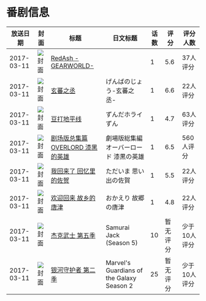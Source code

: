 # 番剧信息

|放送日期|封面|标题|日文标题|话数|评分|评分人数|
|---|---|---|---|---|---|---|
|2017-03-11|![封面](https://lain.bgm.tv/pic/cover/c/4e/44/184316_XcnTB.jpg)|[RedAsh -GEARWORLD-](https://bangumi.tv/subject/184316)||1|5.6|37人评分|
|2017-03-11|![封面](https://lain.bgm.tv/pic/cover/c/42/ff/184317_V117f.jpg)|[玄蕃之丞](https://bangumi.tv/subject/184317)|げんばのじょう-玄蕃之丞-|1|6.6|22人评分|
|2017-03-11|![封面](https://lain.bgm.tv/pic/cover/c/e3/d2/184318_Oqg9G.jpg)|[豆打地平线](https://bangumi.tv/subject/184318)|ずんだホライずん|1|4.7|63人评分|
|2017-03-11|![封面](https://lain.bgm.tv/pic/cover/c/c4/1d/198968_4ibbb.jpg)|[剧场版总集篇 OVERLORD 漆黑的英雄](https://bangumi.tv/subject/198968)|劇場版総集編 オーバーロード 漆黒の英雄|1|6.5|560人评分|
|2017-03-11|![封面](https://lain.bgm.tv/pic/cover/c/0e/4a/211105_DjAaI.jpg)|[我回来了 回忆里的佐贺](https://bangumi.tv/subject/211105)|ただいま 思い出の佐賀|1|5.5|22人评分|
|2017-03-11|![封面](https://lain.bgm.tv/pic/cover/c/4c/9a/211106_929cY.jpg)|[欢迎回来 故乡的唐津](https://bangumi.tv/subject/211106)|おかえり 故郷の唐津|1|4.8|22人评分|
|2017-03-11|![封面](https://lain.bgm.tv/pic/cover/c/aa/00/212038_iZ55i.jpg)|[杰克武士 第五季](https://bangumi.tv/subject/212038)|Samurai Jack (Season 5)|10|暂无评分|少于10人评分|
|2017-03-11|![封面](https://lain.bgm.tv/pic/cover/c/d3/48/226644_X8kr9.jpg)|[银河守护者 第二季](https://bangumi.tv/subject/226644)|Marvel's Guardians of the Galaxy Season 2|25|暂无评分|少于10人评分|
